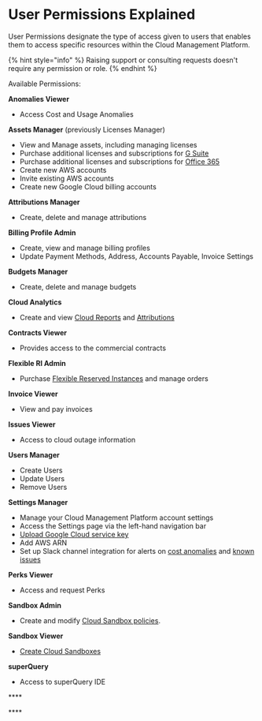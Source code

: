 # User Permissions Explained

User Permissions designate the type of access given to users that enables them to access specific resources within the Cloud Management Platform.

{% hint style="info" %}
Raising support or consulting requests doesn't require any permission or role. 
{% endhint %}

Available Permissions:

**Anomalies Viewer**

* Access Cost and Usage Anomalies

**Assets Manager** \(previously Licenses Manager\)

* View and Manage assets, including managing licenses
* Purchase additional licenses and subscriptions for [G Suite](../g-suite-and-workspace/purchasing-g-suite-licenses.md)
* Purchase additional licenses and subscriptions for [Office 365](../microsoft-office-365/purchasing-office-365-licenses.md)
* Create new AWS accounts
* Invite existing AWS accounts
* Create new Google Cloud billing accounts

**Attributions Manager**

* Create, delete and manage attributions

**Billing Profile Admin**

* Create, view and manage billing profiles
* Update Payment Methods, Address, Accounts Payable, Invoice Settings

**Budgets Manager**

* Create, delete and manage budgets

**Cloud Analytics**

* Create and view [Cloud Reports](../cloud-analytics/create-cloud-report/) and [Attributions](../cloud-analytics/attributing-cloud-spend.md)

**Contracts Viewer**

* Provides access to the commercial contracts

**Flexible RI Admin**

* Purchase [Flexible Reserved Instances](../flexsave-aws/overview.md) and manage orders

**Invoice Viewer**

* View and pay invoices

**Issues Viewer**

* Access to cloud outage information

**Users Manager**

* Create Users
* Update Users
* Remove Users

**Settings Manager**

* Manage your Cloud Management Platform account settings
* Access the Settings page via the left-hand navigation bar
* [Upload Google Cloud service key](../google-cloud/connect-google-cloud-service-account.md)
* Add AWS ARN
* Set up Slack channel integration for alerts on [cost anomalies](../anomaly-detection/cloud-anomalies.md) and [known issues](../tickets/cloud-infrastructure-known-issues.md)

**Perks Viewer**

* Access and request Perks

**Sandbox Admin**

* Create and modify [Cloud Sandbox policies](../cloud-sandbox-management/configuring-a-policy-for-sandbox-accounts.md).

**Sandbox Viewer**

* [Create Cloud Sandboxes](../cloud-sandbox-management/create-gcp-sandbox-accounts.md)

**superQuery**

* Access to superQuery IDE

\*\*\*\*

\*\*\*\*

